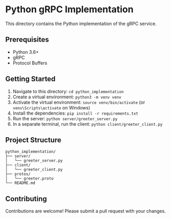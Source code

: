 # Python gRPC Implementation

This directory contains the Python implementation of the gRPC service.

## Prerequisites

-   Python 3.6+
-   gRPC
-   Protocol Buffers

## Getting Started

1.  Navigate to this directory: `cd python_implementation`
2.  Create a virtual environment: `python3 -m venv venv`
3.  Activate the virtual environment: `source venv/bin/activate` (or `venv\Scripts\activate` on Windows)
4.  Install the dependencies: `pip install -r requirements.txt`
5.  Run the server: `python server/greeter_server.py`
6.  In a separate terminal, run the client: `python client/greeter_client.py`

## Project Structure

```
python_implementation/
├── server/
│   └── greeter_server.py
├── client/
│   └── greeter_client.py
├── protos/
│   └── greeter.proto
└── README.md
```

## Contributing

Contributions are welcome! Please submit a pull request with your changes.
